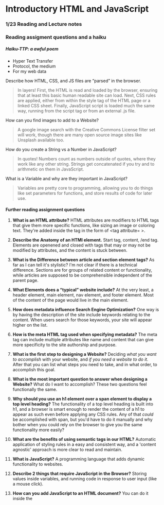 # Introductory HTML and JavaScript

### 1/23 Reading and Lecture notes
 
 
### Reading assigment questions and a haiku

##### Haiku-TTP: a awful poem
- Hyper Text Transfer 
- Protocol, the medium
- For my web data

Describe how HTML, CSS, and JS files are “parsed” in the browser.
> In layers! First, the HTML is read and loaded by the browser, ensuring that at least this basic human readable site can load.  Next, CSS rules are applied, either from within the style tag of the HTML page or a linked CSS sheet.  Finally, JavaScript script is loaded much the same way, running from the script tag or from an external .js file.

How can you find images to add to a Website?
> A google image search with the Creative Commons License filter set will work, though there are many open source image sites like Unsplash available too.

How do you create a String vs a Number in JavaScript?
> In quotes!  Numbers count as numbers outside of quotes, where they work like any other string.  Strings get concatenated if you try and to arithmetic on them in JavaScript.

What is a Variable and why are they important in JavaScript?
> Variables are pretty core to programming, allowing you to do things like set parameters for functions, and store results of code for later use.  

#### Further reading assignment questions

1. **What is an HTML attribute?**  HTML attributes are modifiers to HTML tags that give them more specific functions, like sizing an image or coloring text.  They're added inside the tag in the form of <tag attribute= ></tag>.
2. **Describe the Anatomy of an HTMl element.**  Start tag, content, /end tag.  Elements are openened and closed with tags that may or may not be modified by attributes, and the content is stuck between.  
3. **What is the Difference between article and section element tags?**  As far as I can tell it's stylistic?  I'm not clear if there is a technical difference.  Sections are for groups of related content or functionality, while articles are supposed to be comprehensible independent of the parent page.
4. **What Elements does a “typical” website include?**  At the very least, a header element, main element, nav element, and footer element.  Most of the content of the page would live in the main element.
5. **How does metadata influence Search Engine Optimization?**  One way is by having the description of the site include keywords relating to the content.  When users search for those keywords, your site will appear higher on the list.
6. **How is the meta HTML tag used when specifying metadata?**  The meta tag can include multiple attributes like name and content that can give more specificity to the site authorship and purpose.

7. **What is the first step to designing a Website?**  Deciding *what you want to accomplish* with your website, and *if you need a website to do it.*  After that you can list what steps you need to take, and in what order, to accomplish this goal.
8. **What is the most important question to answer when designing a Website?**  What do I want to accomplish?  These two questions feel functionally the same.

9. **Why should you use an h1 element over a span element to display a top level heading?**  The functionality of a top level heading is built into h1, and a browser is smart enough to render the content of a h1 to appear as such even before applying any CSS rules.  Any of that *could* be accomplished with span, but you'd have to do it manually and why bother when you could rely on the browser to give you the same functionality more easily?
10. **What are the benefits of using semantic tags in our HTML?**  Automatic application of styling rules in a easy and consistent way, and a 'content agnostic' approach is more clear to read and maintain.
11. **What is JavaScript?**  A programming language that adds dynamic functionality to websites.
12. **Describe 2 things that require JavaScript in the Browser?**  Storing values inside variables, and running code in response to user input (like a mouse click).
13. **How can you add JavaScript to an HTML document?**  You can do it inside the <script> tag on a HTML page, or you can do it externally on a .js file, which can be referenced in the src attribute of the script tag.
  
  
  #### Things I want to know more about
  - What is the actual technical difference between article and section?
